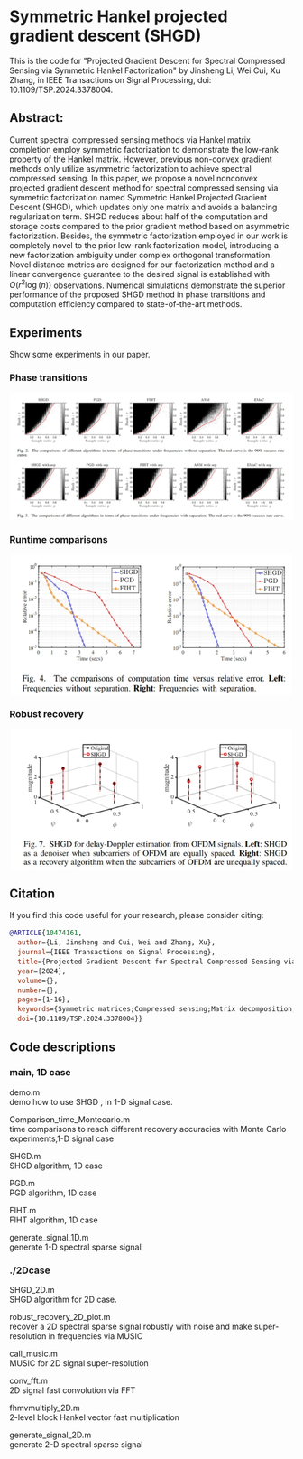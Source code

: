 # Symmetric Hankel projected gradient descent (SHGD)

This is the code for "Projected Gradient Descent for Spectral Compressed Sensing via Symmetric Hankel Factorization" by Jinsheng Li, Wei Cui, Xu Zhang, 
in IEEE Transactions on Signal Processing, doi: 10.1109/TSP.2024.3378004.
## Abstract:
Current spectral compressed sensing methods via Hankel matrix completion employ symmetric factorization to demonstrate the low-rank property of the Hankel matrix. However, previous non-convex gradient methods only utilize asymmetric factorization to achieve spectral compressed sensing. In this paper, we propose a novel nonconvex projected gradient descent method for spectral compressed sensing via symmetric factorization named Symmetric Hankel Projected Gradient Descent (SHGD), which updates only one matrix and avoids a balancing regularization term. SHGD reduces about half of the computation and storage costs compared to the prior gradient method based on asymmetric factorization. Besides, the symmetric factorization employed in our work is completely novel to the prior low-rank factorization model, introducing a new factorization ambiguity under complex orthogonal transformation. Novel distance metrics are designed for our factorization method and a linear convergence guarantee to the desired signal is established with $O (r^2\log(n))$ observations. Numerical simulations demonstrate the superior performance of the proposed SHGD method in phase transitions and computation efficiency compared to state-of-the-art methods.
## Experiments   
Show some experiments in our paper.  
### Phase transitions  
![](fig/pst.png)
###  Runtime comparisons
<div align=center> <img src=fig/Time_comparisons.png width="500" height="250" align="center" />  </div>
 
###  Robust recovery  
 <div align=center> <img src=fig/robust_recovery.png width="500" height="250" align="center" /> </div>


## Citation
If you find this code useful for your research, please consider citing:
```bibtex
@ARTICLE{10474161,
  author={Li, Jinsheng and Cui, Wei and Zhang, Xu},
  journal={IEEE Transactions on Signal Processing}, 
  title={Projected Gradient Descent for Spectral Compressed Sensing via Symmetric Hankel Factorization}, 
  year={2024},
  volume={},
  number={},
  pages={1-16},
  keywords={Symmetric matrices;Compressed sensing;Matrix decomposition;Sparse matrices;Costs;Gradient methods;Convergence;Spectral compressed sensing;Hankel matrix completion;symmetric matrix factorization},
  doi={10.1109/TSP.2024.3378004}}
```
## Code descriptions
### main, 1D case  
demo.m  
demo how to use SHGD , in 1-D signal case. 

Comparison_time_Montecarlo.m   
time comparisons to reach different recovery accuracies with Monte Carlo experiments,1-D signal case   

SHGD.m  
SHGD algorithm, 1D case

PGD.m  
PGD algorithm, 1D case

FIHT.m   
FIHT algorithm, 1D case

generate_signal_1D.m   
generate 1-D spectral sparse signal

### ./2Dcase  

SHGD_2D.m    
SHGD algorithm for 2D case.

robust_recovery_2D_plot.m  
recover  a 2D spectral sparse signal  robustly with noise and make super-resolution in frequencies via MUSIC  

call_music.m  
MUSIC for 2D  signal super-resolution  

conv_fft.m  
2D signal fast convolution via FFT  

fhmvmultiply_2D.m  
2-level block Hankel vector fast multiplication  

generate_signal_2D.m  
generate 2-D spectral sparse signal
